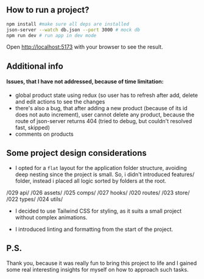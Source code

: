 ## How to run a project?

```bash
npm install #make sure all deps are installed
json-server --watch db.json --port 3000 # mock db
npm run dev # run app in dev mode
```

Open [http://localhost:5173](http://localhost:5173) with your browser to see the result.

## Additional info

#### Issues, that I have not addressed, because of time limitation:
- global product state using redux (so user has to refresh after add, delete and edit actions to see the changes
- there's also a bug, that after adding a new product (because of its id does not auto increment), user cannot delete any product, because the route of json-server returns 404 (tried to debug, but couldn't resolved fast, skipped)
- comments on products

## Some project design considerations

- I opted for a `flat` layout for the application folder structure, avoiding deep nesting since the project is small. So, i didn't introduced features/ folder, instead i placed all logic sorted by folders at the root.

/029 api/
/026 assets/
/025 comps/
/027 hooks/
/020 routes/
/023 store/
/022 types/
/024 utils/

- I decided to use Tailwind CSS for styling, as it suits a small project without complex animations.

- I introduced linting and formatting from the start of the project.



## P.S.
Thank you, because it was really fun to bring this project to life and I gained some real interesting insights for myself on how to approach such tasks.


